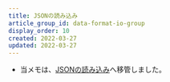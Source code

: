 ```yaml
---
title: JSONの読み込み
article_group_id: data-format-io-group
display_order: 10
created: 2022-03-27
updated: 2022-03-27
---
```

- 当メモは、[JSONの読み込み](https://thinktwice.tech/it/reverse_resolution/reading_json/)へ移管しました。